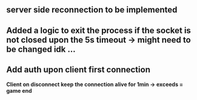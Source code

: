 ## server side reconnection to be implemented

## Added a logic to exit the process if the socket is not closed upon the 5s timeout -> might need to be changed idk ...

## Add auth upon client first connection

**Client on disconnect keep the connection alive for 1min -> exceeds = game end**